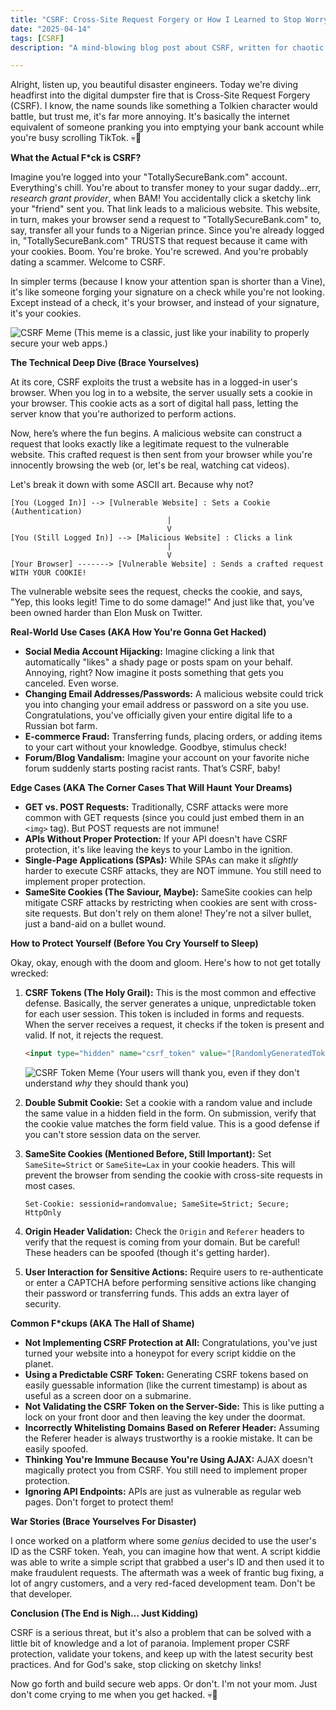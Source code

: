```yaml
---
title: "CSRF: Cross-Site Request Forgery or How I Learned to Stop Worrying and Love the 'Delete My Account' Button"
date: "2025-04-14"
tags: [CSRF]
description: "A mind-blowing blog post about CSRF, written for chaotic Gen Z engineers. Prepare for your brain cells to slowly die, but at least you'll understand this shit."

---
```


Alright, listen up, you beautiful disaster engineers. Today we're diving headfirst into the digital dumpster fire that is Cross-Site Request Forgery (CSRF). I know, the name sounds like something a Tolkien character would battle, but trust me, it's far more annoying. It's basically the internet equivalent of someone pranking you into emptying your bank account while you're busy scrolling TikTok. 💀🙏

**What the Actual F*ck is CSRF?**

Imagine you’re logged into your "TotallySecureBank.com" account. Everything's chill. You're about to transfer money to your sugar daddy…err, *research grant provider*, when BAM! You accidentally click a sketchy link your "friend" sent you. That link leads to a malicious website. This website, in turn, makes your browser send a request to "TotallySecureBank.com" to, say, transfer all your funds to a Nigerian prince. Since you're already logged in, "TotallySecureBank.com" TRUSTS that request because it came with your cookies. Boom. You're broke. You're screwed. And you're probably dating a scammer. Welcome to CSRF.

In simpler terms (because I know your attention span is shorter than a Vine), it's like someone forging your signature on a check while you're not looking. Except instead of a check, it's your browser, and instead of your signature, it's your cookies.

![CSRF Meme](https://i.imgflip.com/4c831y.jpg)
(This meme is a classic, just like your inability to properly secure your web apps.)

**The Technical Deep Dive (Brace Yourselves)**

At its core, CSRF exploits the trust a website has in a logged-in user's browser. When you log in to a website, the server usually sets a cookie in your browser. This cookie acts as a sort of digital hall pass, letting the server know that you're authorized to perform actions.

Now, here’s where the fun begins. A malicious website can construct a request that looks exactly like a legitimate request to the vulnerable website. This crafted request is then sent from your browser while you're innocently browsing the web (or, let's be real, watching cat videos).

Let's break it down with some ASCII art. Because why not?

```
[You (Logged In)] --> [Vulnerable Website] : Sets a Cookie (Authentication)
                                   |
                                   V
[You (Still Logged In)] --> [Malicious Website] : Clicks a link
                                   |
                                   V
[Your Browser] -------> [Vulnerable Website] : Sends a crafted request WITH YOUR COOKIE!
```

The vulnerable website sees the request, checks the cookie, and says, "Yep, this looks legit! Time to do some damage!" And just like that, you’ve been owned harder than Elon Musk on Twitter.

**Real-World Use Cases (AKA How You're Gonna Get Hacked)**

*   **Social Media Account Hijacking:** Imagine clicking a link that automatically "likes" a shady page or posts spam on your behalf. Annoying, right? Now imagine it posts something that gets you canceled. Even worse.
*   **Changing Email Addresses/Passwords:** A malicious website could trick you into changing your email address or password on a site you use. Congratulations, you've officially given your entire digital life to a Russian bot farm.
*   **E-commerce Fraud:** Transferring funds, placing orders, or adding items to your cart without your knowledge. Goodbye, stimulus check!
*   **Forum/Blog Vandalism:** Imagine your account on your favorite niche forum suddenly starts posting racist rants. That’s CSRF, baby!

**Edge Cases (AKA The Corner Cases That Will Haunt Your Dreams)**

*   **GET vs. POST Requests:** Traditionally, CSRF attacks were more common with GET requests (since you could just embed them in an `<img>` tag). But POST requests are not immune!
*   **APIs Without Proper Protection:** If your API doesn't have CSRF protection, it's like leaving the keys to your Lambo in the ignition.
*   **Single-Page Applications (SPAs):** While SPAs can make it *slightly* harder to execute CSRF attacks, they are NOT immune. You still need to implement proper protection.
*   **SameSite Cookies (The Saviour, Maybe):** SameSite cookies can help mitigate CSRF attacks by restricting when cookies are sent with cross-site requests. But don't rely on them alone! They're not a silver bullet, just a band-aid on a bullet wound.

**How to Protect Yourself (Before You Cry Yourself to Sleep)**

Okay, okay, enough with the doom and gloom. Here's how to not get totally wrecked:

1.  **CSRF Tokens (The Holy Grail):** This is the most common and effective defense. Basically, the server generates a unique, unpredictable token for each user session. This token is included in forms and requests. When the server receives a request, it checks if the token is present and valid. If not, it rejects the request.

    ```html
    <input type="hidden" name="csrf_token" value="[RandomlyGeneratedToken]">
    ```

    ![CSRF Token Meme](https://imgflip.com/i/58m9v1)
    (Your users will thank you, even if they don't understand *why* they should thank you)

2.  **Double Submit Cookie:** Set a cookie with a random value and include the same value in a hidden field in the form. On submission, verify that the cookie value matches the form field value. This is a good defense if you can't store session data on the server.

3.  **SameSite Cookies (Mentioned Before, Still Important):** Set `SameSite=Strict` or `SameSite=Lax` in your cookie headers. This will prevent the browser from sending the cookie with cross-site requests in most cases.

    ```
    Set-Cookie: sessionid=randomvalue; SameSite=Strict; Secure; HttpOnly
    ```

4.  **Origin Header Validation:** Check the `Origin` and `Referer` headers to verify that the request is coming from your domain. But be careful! These headers can be spoofed (though it's getting harder).

5.  **User Interaction for Sensitive Actions:** Require users to re-authenticate or enter a CAPTCHA before performing sensitive actions like changing their password or transferring funds. This adds an extra layer of security.

**Common F*ckups (AKA The Hall of Shame)**

*   **Not Implementing CSRF Protection at All:** Congratulations, you've just turned your website into a honeypot for every script kiddie on the planet.
*   **Using a Predictable CSRF Token:** Generating CSRF tokens based on easily guessable information (like the current timestamp) is about as useful as a screen door on a submarine.
*   **Not Validating the CSRF Token on the Server-Side:** This is like putting a lock on your front door and then leaving the key under the doormat.
*   **Incorrectly Whitelisting Domains Based on Referer Header:** Assuming the Referer header is always trustworthy is a rookie mistake. It can be easily spoofed.
*   **Thinking You're Immune Because You're Using AJAX:** AJAX doesn't magically protect you from CSRF. You still need to implement proper protection.
*   **Ignoring API Endpoints:** APIs are just as vulnerable as regular web pages. Don't forget to protect them!

**War Stories (Brace Yourselves For Disaster)**

I once worked on a platform where some *genius* decided to use the user's ID as the CSRF token. Yeah, you can imagine how that went. A script kiddie was able to write a simple script that grabbed a user's ID and then used it to make fraudulent requests. The aftermath was a week of frantic bug fixing, a lot of angry customers, and a very red-faced development team. Don't be that developer.

**Conclusion (The End is Nigh… Just Kidding)**

CSRF is a serious threat, but it's also a problem that can be solved with a little bit of knowledge and a lot of paranoia. Implement proper CSRF protection, validate your tokens, and keep up with the latest security best practices. And for God's sake, stop clicking on sketchy links!

Now go forth and build secure web apps. Or don't. I'm not your mom. Just don't come crying to me when you get hacked. 💀🙏

